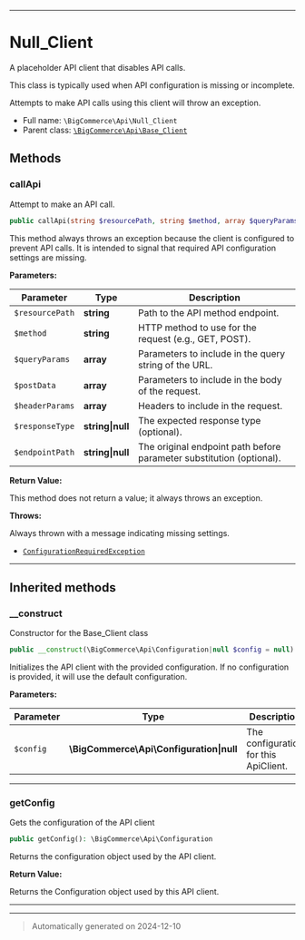 ***

# Null_Client

A placeholder API client that disables API calls.

This class is typically used when API configuration is missing or incomplete.

Attempts to make API calls using this client will throw an exception.

* Full name: `\BigCommerce\Api\Null_Client`
* Parent class: [`\BigCommerce\Api\Base_Client`](./Base_Client.md)




## Methods


### callApi

Attempt to make an API call.

```php
public callApi(string $resourcePath, string $method, array $queryParams, array $postData, array $headerParams, string|null $responseType = null, string|null $endpointPath = null): mixed
```

This method always throws an exception because the client is configured to prevent API calls.
It is intended to signal that required API configuration settings are missing.






**Parameters:**

| Parameter | Type | Description |
|-----------|------|-------------|
| `$resourcePath` | **string** | Path to the API method endpoint. |
| `$method` | **string** | HTTP method to use for the request (e.g., GET, POST). |
| `$queryParams` | **array** | Parameters to include in the query string of the URL. |
| `$postData` | **array** | Parameters to include in the body of the request. |
| `$headerParams` | **array** | Headers to include in the request. |
| `$responseType` | **string&#124;null** | The expected response type (optional). |
| `$endpointPath` | **string&#124;null** | The original endpoint path before parameter substitution (optional). |


**Return Value:**

This method does not return a value; it always throws an exception.



**Throws:**
<p>Always thrown with a message indicating missing settings.</p>

- [`ConfigurationRequiredException`](./ConfigurationRequiredException.md)



***


## Inherited methods


### __construct

Constructor for the Base_Client class

```php
public __construct(\BigCommerce\Api\Configuration|null $config = null): mixed
```

Initializes the API client with the provided configuration. If no configuration
is provided, it will use the default configuration.






**Parameters:**

| Parameter | Type | Description |
|-----------|------|-------------|
| `$config` | **\BigCommerce\Api\Configuration&#124;null** | The configuration for this ApiClient. |





***

### getConfig

Gets the configuration of the API client

```php
public getConfig(): \BigCommerce\Api\Configuration
```

Returns the configuration object used by the API client.







**Return Value:**

Returns the Configuration object used by this API client.




***


***
> Automatically generated on 2024-12-10
